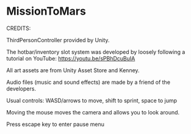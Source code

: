 # MissionToMars

CREDITS:

ThirdPersonController provided by Unity.

The hotbar/inventory slot system was developed by loosely following a tutorial on YouTube: https://youtu.be/sPBhDcuBuIA

All art assets are from Unity Asset Store and Kenney.

Audio files (music and sound effects) are made by a friend of the developers.


Usual controls: WASD/arrows to move, shift to sprint, space to jump

Moving the mouse moves the camera and allows you to look around.

Press escape key to enter pause menu 
